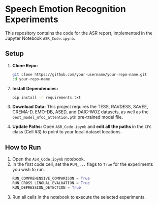 # Speech Emotion Recognition Experiments

This repository contains the code for the ASR report, implemented in the Jupyter Notebook `ASR_Code.ipynb`.

## Setup

1.  **Clone Repo:**
    ```bash
    git clone https://github.com/your-username/your-repo-name.git
    cd your-repo-name
    ```

2.  **Install Dependencies:**
    ```bash
    pip install -r requirements.txt
    ```

3.  **Download Data:**
    This project requires the TESS, RAVDESS, SAVEE, CREMA-D, EMO-DB, ASED, and DAIC-WOZ datasets, as well as the `best_model_mfcc_attention.pth` pre-trained model file.

4.  **Update Paths:**
    Open `ASR_Code.ipynb` and **edit all the paths** in the `CFG` class (Cell #3) to point to your local dataset locations.

## How to Run

1.  Open the `ASR_Code.ipynb` notebook.
2.  In the first code cell, set the `RUN_...` flags to `True` for the experiments you wish to run.
    ```python
    RUN_COMPREHENSIVE_COMPARISON = True
    RUN_CROSS_LINGUAL_EVALUATION = True
    RUN_DEPRESSION_DETECTION = True
    ```
3.  Run all cells in the notebook to execute the selected experiments.
